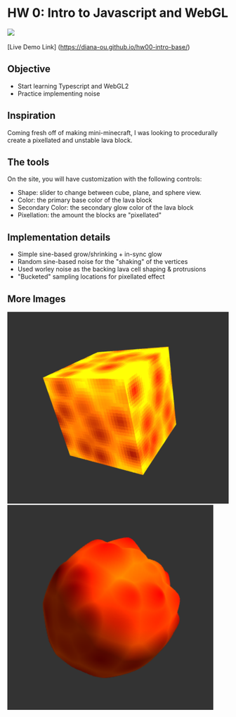 # HW 0: Intro to Javascript and WebGL

![](https://github.com/Diana-ou/hw00-intro-base/blob/master/Demo.gif)

[Live Demo Link] (https://diana-ou.github.io/hw00-intro-base/)

## Objective
- Start learning Typescript and WebGL2
- Practice implementing noise

## Inspiration
Coming fresh off of making mini-minecraft, I was looking to procedurally create a pixellated and unstable lava block. 

## The tools 
On the site, you will have customization with the following controls: 
* Shape: slider to change between cube, plane, and sphere view.
* Color: the primary base color of the lava block 
* Secondary Color: the secondary glow color of the lava block
* Pixellation: the amount the blocks are "pixellated"

## Implementation details
* Simple sine-based grow/shrinking + in-sync glow
* Random sine-based noise for the "shaking" of the vertices 
* Used worley noise as the backing lava cell shaping & protrusions
* "Bucketed" sampling locations for pixellated effect

## More Images
![Image](https://github.com/Diana-ou/hw00-intro-base/blob/master/Cube.png)
![Image](https://github.com/Diana-ou/hw00-intro-base/blob/master/Sphere.png)
